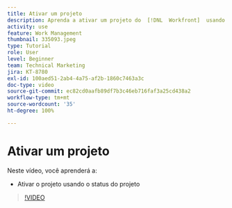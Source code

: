 ```yaml
---
title: Ativar um projeto
description: Aprenda a ativar um projeto do  [!DNL  Workfront]  usando o status do projeto.
activity: use
feature: Work Management
thumbnail: 335093.jpeg
type: Tutorial
role: User
level: Beginner
team: Technical Marketing
jira: KT-8780
exl-id: 100aed51-2ab4-4a75-af2b-1860c7463a3c
doc-type: video
source-git-commit: ec82cd0aafb89df7b3c46eb716faf3a25cd438a2
workflow-type: tm+mt
source-wordcount: '35'
ht-degree: 100%

---
```


# Ativar um projeto

Neste vídeo, você aprenderá a:

* Ativar o projeto usando o status do projeto

>[!VIDEO](https://video.tv.adobe.com/v/335093/?quality=12&learn=on)

